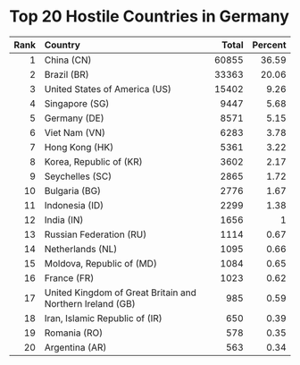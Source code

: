 # Top 20 Hostile Countries in Germany

| Rank | Country | Total | Percent |
| ---: | :------ | ----: | ------: |
| 1 | China (CN) | 60855 | 36.59 |
| 2 | Brazil (BR) | 33363 | 20.06 |
| 3 | United States of America (US) | 15402 | 9.26 |
| 4 | Singapore (SG) | 9447 | 5.68 |
| 5 | Germany (DE) | 8571 | 5.15 |
| 6 | Viet Nam (VN) | 6283 | 3.78 |
| 7 | Hong Kong (HK) | 5361 | 3.22 |
| 8 | Korea, Republic of (KR) | 3602 | 2.17 |
| 9 | Seychelles (SC) | 2865 | 1.72 |
| 10 | Bulgaria (BG) | 2776 | 1.67 |
| 11 | Indonesia (ID) | 2299 | 1.38 |
| 12 | India (IN) | 1656 | 1 |
| 13 | Russian Federation (RU) | 1114 | 0.67 |
| 14 | Netherlands (NL) | 1095 | 0.66 |
| 15 | Moldova, Republic of (MD) | 1084 | 0.65 |
| 16 | France (FR) | 1023 | 0.62 |
| 17 | United Kingdom of Great Britain and Northern Ireland (GB) | 985 | 0.59 |
| 18 | Iran, Islamic Republic of (IR) | 650 | 0.39 |
| 19 | Romania (RO) | 578 | 0.35 |
| 20 | Argentina (AR) | 563 | 0.34 |
